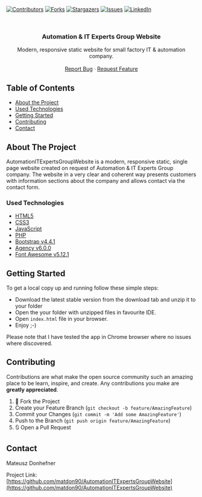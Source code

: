 [![Contributors][contributors-shield]][contributors-url]
[![Forks][forks-shield]][forks-url]
[![Stargazers][stars-shield]][stars-url]
[![Issues][issues-shield]][issues-url]
[![LinkedIn][linkedin-shield]][linkedin-url]

<!-- PROJECT LOGO -->
<br />
<p align="center">
  <h3 align="center">Automation & IT Experts Group Website</h3>

  <p align="center">
    Modern, responsive static website for small factory IT & automation company.
    <br />
    <br />
    <a href="https://github.com/matdon90/AutomationITExpertsGroupWebsite/issues">Report Bug</a>
    ·
    <a href="https://github.com/matdon90/AutomationITExpertsGroupWebsite/issues">Request Feature</a>
  </p>
</p>

<!-- TABLE OF CONTENTS -->
## Table of Contents

* [About the Project](#about-the-project)
* [Used Technologies](#used-technologies)
* [Getting Started](#getting-started)
* [Contributing](#contributing)
* [Contact](#contact)



<!-- ABOUT THE PROJECT -->
## About The Project
AutomationITExpertsGroupWebsite is a modern, responsive static, single page website created on request of Automation & IT Experts Group company.
The website in a very clear and coherent way presents customers with information sections about the company and allows contact via the contact form.

<!-- USED TECHNOLOGIES -->
### Used Technologies

* [HTML5](https://developer.mozilla.org/pl/docs/HTML/HTML5/)
* [CSS3](https://developer.mozilla.org/pl/docs/Web/CSS)
* [JavaScript](https://developer.mozilla.org/pl/docs/Web/JavaScript)
* [PHP](https://www.php.net/)
* [Bootstrap v4.4.1](https://getbootstrap.com/)
* [Agency v6.0.0](https://startbootstrap.com/template-overviews/agency)
* [Font Awesome v5.12.1](http://fontawesome.io)

<!-- GETTING STARTED -->
## Getting Started

To get a local copy up and running follow these simple steps:

* Download the latest stable version from the download tab and unzip it to your folder
* Open the your folder with unzipped files in favourite IDE. 
* Open `index.html` file in your browser.
* Enjoy ;-)

Please note that I have tested the app in Chrome browser where no issues where discovered.

<!-- CONTRIBUTING -->
## Contributing

Contributions are what make the open source community such an amazing place to be learn, inspire, and create. Any contributions you make are **greatly appreciated**.

1. 🍴 Fork the Project
2. Create your Feature Branch (`git checkout -b feature/AmazingFeature`)
3. Commit your Changes (`git commit -m 'Add some AmazingFeature'`)
4. Push to the Branch (`git push origin feature/AmazingFeature`)
5. 🔃 Open a Pull Request


<!-- CONTACT -->
## Contact

Mateusz Donhefner

Project Link: [https://github.com/matdon90/AutomationITExpertsGroupWebsite](https://github.com/matdon90/AutomationITExpertsGroupWebsite)

<!-- MARKDOWN LINKS & IMAGES -->
<!-- https://www.markdownguide.org/basic-syntax/#reference-style-links -->
[contributors-shield]: https://img.shields.io/github/contributors/matdon90/AutomationITExpertsGroupWebsite.svg?style=flat-square
[contributors-url]: https://github.com/matdon90/AutomationITExpertsGroupWebsite/graphs/contributors
[forks-shield]: https://img.shields.io/github/forks/matdon90/AutomationITExpertsGroupWebsite.svg?style=flat-square
[forks-url]: https://github.com/matdon90/AutomationITExpertsGroupWebsite/network/members
[stars-shield]: https://img.shields.io/github/stars/matdon90/AutomationITExpertsGroupWebsite.svg?style=flat-square
[stars-url]: https://github.com/matdon90/AutomationITExpertsGroupWebsite/stargazers
[issues-shield]: https://img.shields.io/github/issues/matdon90/AutomationITExpertsGroupWebsite.svg?style=flat-square
[issues-url]: https://github.com/matdon90/AutomationITExpertsGroupWebsite/issues
[linkedin-shield]: https://img.shields.io/badge/-LinkedIn-black.svg?style=flat-square&logo=linkedin&colorB=555
[linkedin-url]: https://www.linkedin.com/in/mateusz-donhefner/